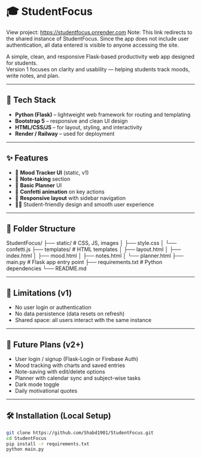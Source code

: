 # 🎓 StudentFocus

View project: https://studentfocus.onrender.com
Note: This link redirects to the shared instance of StudentFocus. Since the app does not include user authentication, all data entered is visible to anyone accessing the site.

A simple, clean, and responsive Flask-based productivity web app designed for students.  
Version 1 focuses on clarity and usability — helping students track moods, write notes, and plan.

---

## 🚀 Tech Stack

- **Python (Flask)** – lightweight web framework for routing and templating
- **Bootstrap 5** – responsive and clean UI design
- **HTML/CSS/JS** – for layout, styling, and interactivity
- **Render / Railway** – used for deployment

---

## ✨ Features

- 🧠 **Mood Tracker UI** (static, v1)  
- 📓 **Note-taking** section  
- 📅 **Basic Planner** UI  
- 🎉 **Confetti animation** on key actions  
- 📱 **Responsive layout** with sidebar navigation  
- 🧘‍♀️ Student-friendly design and smooth user experience

---

## 📁 Folder Structure

StudentFocus/
├── static/ # CSS, JS, images
│ ├── style.css
│ └── confetti.js
├── templates/ # HTML templates
│ ├── layout.html
│ ├── index.html
│ ├── mood.html
│ ├── notes.html
│ └── planner.html
├── main.py # Flask app entry point
├── requirements.txt # Python dependencies
└── README.md


---

## 🚧 Limitations (v1)

- No user login or authentication
- No data persistence (data resets on refresh)
- Shared space: all users interact with the same instance

---

## 🔮 Future Plans (v2+)

- User login / signup (Flask-Login or Firebase Auth)
- Mood tracking with charts and saved entries
- Note-saving with edit/delete options
- Planner with calendar sync and subject-wise tasks
- Dark mode toggle
- Daily motivational quotes

---

## 🛠️ Installation (Local Setup)

```bash
git clone https://github.com/Shabd1901/StudentFocus.git
cd StudentFocus
pip install -r requirements.txt
python main.py
